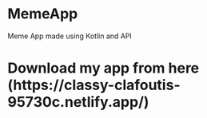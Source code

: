 # MemeApp
Meme App made using Kotlin and API
<h1>Download my app from here (https://classy-clafoutis-95730c.netlify.app/)</h1>
